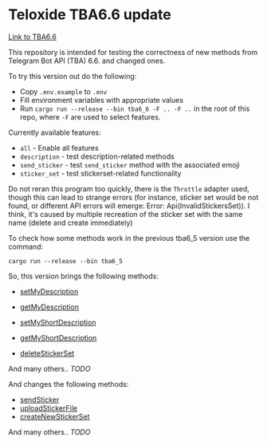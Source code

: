 # Teloxide TBA6.6 update

[Link to TBA6.6](https://core.telegram.org/bots/api-changelog#march-9-2023)

This repository is intended for testing the correctness of new methods from Telegram Bot API (TBA) 6.6. and changed ones.

To try this version out do the following:
- Copy `.env.example` to `.env`
- Fill environment variables with appropriate values
- Run `cargo run --release --bin tba6_6 -F .. -F ..` in the root of this repo, where `-F` are used to select features.

Currently available features:
- `all` - Enable all features
- `description` - test description-related methods
- `send_sticker` - test `send_sticker` method with the associated emoji
- `sticker_set` - test stickerset-related functionality

Do not reran this program too quickly, there is the `Throttle` adapter used, though this can lead to strange errors (for instance, sticker set would be not found, or different API errors will emerge: Error: Api(InvalidStickersSet)). I think, it's caused by multiple recreation of the sticker set with the same name (delete and create immediately)

To check how some methods work in the previous tba6_5 version use the command:
```
cargo run --release --bin tba6_5
```

So, this version brings the following methods:
- [setMyDescription](https://core.telegram.org/bots/api#setmydescription)
- [getMyDescription](https://core.telegram.org/bots/api#getmydescription)
- [setMyShortDescription](https://core.telegram.org/bots/api#setmyshortdescription)
- [getMyShortDescription](https://core.telegram.org/bots/api#getmyshortdescription)

- [deleteStickerSet](https://core.telegram.org/bots/api#deletestickerset)

And many others.. *TODO*

And changes the following methods: 
- [sendSticker](https://core.telegram.org/bots/api#sendsticker)
- [uploadStickerFile](https://core.telegram.org/bots/api#uploadstickerfile)
- [createNewStickerSet](https://core.telegram.org/bots/api#createnewstickerset)

And many others.. *TODO*